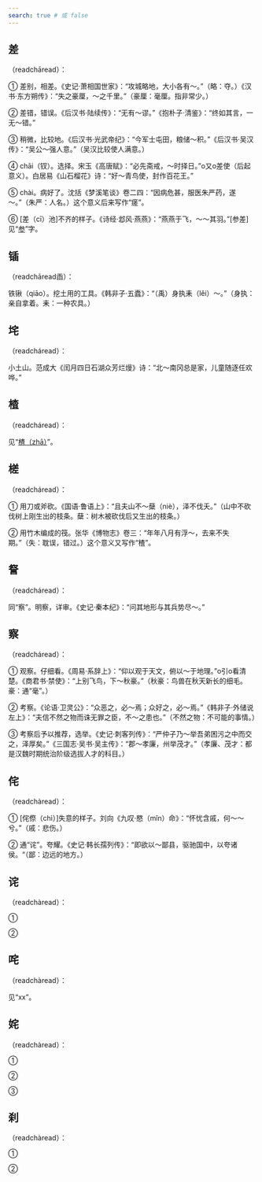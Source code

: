 ```yaml
---
search: true # 或 false
---
```


## 差

（readchāread）：

➀ 差别，相差。《史记·萧相国世家》：“攻城略地，大小各有～。”（略：夺。）《汉书·东方朔传》：“失之豪厘，～之千里。”（豪厘：毫厘。指非常少。）

➁ 差错，错误。《后汉书·陆续传》：“无有～谬。”《抱朴子·清鉴》：“终如其言，一无～错。”

➂ 稍微，比较地。《后汉书·光武帝纪》：“今军士屯田，粮储～积。”《后汉书·吴汉传》：“吴公～强人意。”（吴汉比较使人满意。）

➃ chāi（钗）。选择。宋玉《高唐赋》：“必先斋戒，～时择日。”o又o差使（后起意义）。白居易《山石榴花》诗：“好～青鸟使，封作百花王。”

➄ chài。病好了。沈括《梦溪笔谈》卷二四：“因病危甚，服医朱严药，遂～。”（朱严：人名。）这个意义后来写作“瘥”。

➅ [差（cī）池]不齐的样子。《诗经·邶风·燕燕》：“燕燕于飞，～～其羽。”[参差]见“[参](./can#参)”字。

## 锸

（readchāread臿）：

铁锹（qiāo）。挖土用的工具。《韩非子·五蠹》：“（禹）身执耒（lěi）～。”（身执：亲自拿着。耒：一种农具。）

## 垞

（readcháread）：

小土山。范成大《闰月四日石湖众芳烂熳》诗：“北～南冈总是家，儿童随逐任欢哗。”

## 楂

（readcháread）：

见“[楂（zhā）](../Z/zha#楂)”。

## 槎

（readcháread）：

➀ 用刀或斧砍。《国语·鲁语上》：“且夫山不～蘖（niè），泽不伐夭。”（山中不砍伐树上刚生出的枝条。蘖：树木被砍伐后又生出的枝条。）

➁ 用竹木编成的筏。张华《博物志》卷三：“年年八月有浮～，去来不失期。”（失：耽误，错过。）这个意义又写作“楂”。

## 詧

（readcháread）：

同“察”。明察，详审。《史记·秦本纪》：“问其地形与其兵势尽～。”

## 察

（readcháread）：

➀ 观察。仔细看。《周易·系辞上》：“仰以观于天文，俯以～于地理。”o引o看清楚。《商君书·禁使》：“上别飞鸟，下～秋豪。”（秋豪：鸟兽在秋天新长的细毛。豪：通“毫”。）

➁ 考察。《论语·卫灵公》：“众恶之，必～焉；众好之，必～焉。”《韩非子·外储说左上》：“夫信不然之物而诛无罪之臣，不～之患也。”（不然之物：不可能的事情。）

➂ 考察后予以推荐，选举。《史记·刺客列传》：“严仲子乃～举吾弟困污之中而交之，泽厚矣。”《三国志·吴书·吴主传》：“郡～孝廉，州举茂才。”（孝廉、茂才：都是汉魏时期统治阶级选拔人才的科目。）


## 侘

（readchàread）：

➀ [侘傺（chì）]失意的样子。刘向《九叹·愍（mǐn）命》：“怀忧含戚，何～～兮。”（戚：悲伤。）

➁ 通“诧”。夸耀。《史记·韩长孺列传》：“即欲以～鄙县，驱驰国中，以夸诸侯。“（鄙：边远的地方。）

## 诧

（readchàread）：

➀

➁

## 咤

（readchàread）：

见“xx”。

## 姹

（readchàread）：

➀

➁

➂

## 刹

（readchàread）：

➀

➁